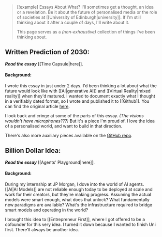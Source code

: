 > [!example] Essays About What?
> I'll sometimes get a thought, an idea or a revelation. Be it about the future of personalised media or the role of societies at [[University of Edinburgh|university]]. If I'm still thinking about it after a couple of days, I'll write about it. 
> 
> This page serves as a *(non-exhaustive)* collection of things I've been thinking about. 


## Written Prediction of 2030:
***Read the essay*** [[Time Capsule|here]].
#### Background:
I wrote this essay in just under 2 days. I'd been thinking a lot about what the future would look like with [[AI|generative AI]] and [[Virtual Reality|mixed reality]] when they'd matured. I wanted to document exactly what I thought in a verifiably dated format, so I wrote and published it to [[Github]]. You can find the original article [here]().

I look back and cringe at some of the parts of this essay. *(The visions wouldn't have microphones???)* But it's a piece I'm proud of. I love the idea of a personalised world, and want to build in that direction. 

There's also more auxiliary pieces available on the [GitHub repo](https://github.com/theCampel/TimeCapsule/tree/main). 

## Billion Dollar Idea:
***Read the essay*** [[Agents' Playground|here]].
#### Background:
During my internship at JP Morgan, I dove into the world of AI agents. [[AI|AI Models]] are not reliable enough today to be deployed at scale and work for their creators, but they're making progress. Assuming the actual models were smart enough, what does that unlock? What fundamentally new paradigms are available? What's the infrastructure required to bridge smart models and operating in the world? 

I brought this idea to [[Entrepreneur First]], where I got offered to be a cofounder for this very idea. I turned it down because I wanted to finish Uni first. There'll always be another idea. 

